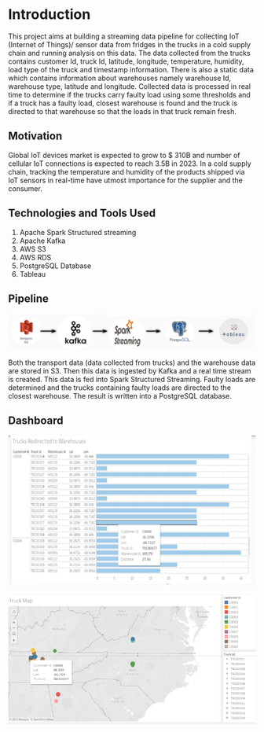 # Introduction

This project aims at building a streaming data pipeline for collecting IoT (Internet of Things)/ sensor data from fridges in the trucks in a cold supply chain and running analysis on this data. The data collected from the trucks contains customer Id, truck Id, latitude, longitude, temperature, humidity, load type of the truck and timestamp information. There is also a static data which contains information about warehouses namely warehouse Id, warehouse type, latitude and longitude. Collected data is processed in real time to determine if the trucks carry faulty load using some thresholds and if a truck has a faulty load, closest warehouse is found and the truck is directed to that warehouse so that the loads in that truck remain fresh.

## Motivation

Global IoT devices market is expected to grow to $ 310B and number of cellular IoT connections is expected to reach 3.5B in 2023. In a cold supply chain, tracking the temperature and humidity of the products shipped via IoT sensors in real-time have utmost importance for the supplier and the consumer. 

## Technologies and Tools Used

1. Apache Spark Structured streaming
2. Apache Kafka
3. AWS S3
4. AWS RDS
4. PostgreSQL Database
5. Tableau

## Pipeline
![Pipeline](./images/streamingpipeline.png)

Both the transport data (data collected from trucks) and the warehouse data are stored in S3. Then this data  is ingested by Kafka and a real time stream is created. This data is fed into Spark Structured Streaming. Faulty loads are determined and the trucks containing faulty loads are directed to the closest warehouse. The result is written into a PostgreSQL database.

## Dashboard

![Dashboard](./images/listtrucks.png)

![Dashboard](./images/maptrucks.png)
